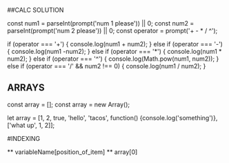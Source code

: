 ##CALC SOLUTION

const num1 = parseInt(prompt('num 1 please')) || 0;
const num2 = parseInt(prompt('num 2 please')) || 0;
const operator = prompt('+ - * / ^');

if (operator === '+') {
    console.log(num1 + num2);
} else if (operator === '-') {
    console.log(num1 -num2);
} else if (operator === '*') {
    console.log(num1 * num2);
} else if (operator === '^') {
    console.log(Math.pow(num1, num2));
} else if (operator === '/' && num2 !== 0) {
    console.log(num1 / num2);
}

## ARRAYS

const array = [];
const array = new Array();

let array = [1, 2, true, 'hello', 'tacos', function() {console.log('something')}, ['what up', 1, 2]];

#INDEXING

** variableName[position_of_item] **
array[0]
